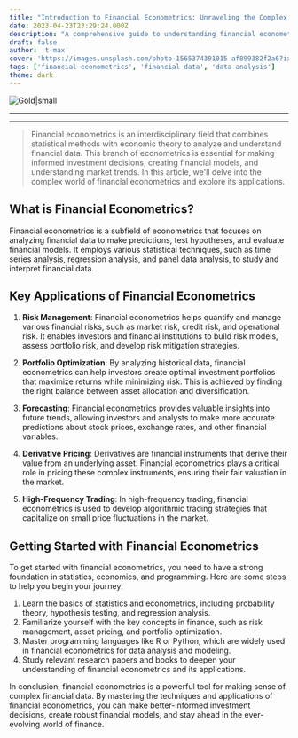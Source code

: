 ```yaml
---
title: "Introduction to Financial Econometrics: Unraveling the Complex World of Financial Data"
date: 2023-04-23T23:29:24.000Z
description: "A comprehensive guide to understanding financial econometrics and its applications in financial data analysis."
draft: false
author: 't-max'
cover: 'https://images.unsplash.com/photo-1565374391015-af899382f2a6?ixlib=rb-4.0.3&ixid=MnwxMjA3fDB8MHxwaG90by1wYWdlfHx8fGVufDB8fHx8&auto=format&fit=crop&w=1470&q=80'
tags: ['financial econometrics', 'financial data', 'data analysis']
theme: dark
---
```


![Gold|small](https://images.unsplash.com/photo-1565374391015-af899382f2a6?ixlib=rb-4.0.3&ixid=MnwxMjA3fDB8MHxwaG90by1wYWdlfHx8fGVufDB8fHx8&auto=format&fit=crop&w=1470&q=80)

---
---

>Financial econometrics is an interdisciplinary field that combines statistical methods with economic theory to analyze and understand financial data. This branch of econometrics is essential for making informed investment decisions, creating financial models, and understanding market trends. In this article, we'll delve into the complex world of financial econometrics and explore its applications.

## What is Financial Econometrics?

Financial econometrics is a subfield of econometrics that focuses on analyzing financial data to make predictions, test hypotheses, and evaluate financial models. It employs various statistical techniques, such as time series analysis, regression analysis, and panel data analysis, to study and interpret financial data.

## Key Applications of Financial Econometrics

1. **Risk Management**: Financial econometrics helps quantify and manage various financial risks, such as market risk, credit risk, and operational risk. It enables investors and financial institutions to build risk models, assess portfolio risk, and develop risk mitigation strategies.

2. **Portfolio Optimization**: By analyzing historical data, financial econometrics can help investors create optimal investment portfolios that maximize returns while minimizing risk. This is achieved by finding the right balance between asset allocation and diversification.

3. **Forecasting**: Financial econometrics provides valuable insights into future trends, allowing investors and analysts to make more accurate predictions about stock prices, exchange rates, and other financial variables.

4. **Derivative Pricing**: Derivatives are financial instruments that derive their value from an underlying asset. Financial econometrics plays a critical role in pricing these complex instruments, ensuring their fair valuation in the market.

5. **High-Frequency Trading**: In high-frequency trading, financial econometrics is used to develop algorithmic trading strategies that capitalize on small price fluctuations in the market.

## Getting Started with Financial Econometrics

To get started with financial econometrics, you need to have a strong foundation in statistics, economics, and programming. Here are some steps to help you begin your journey:

1. Learn the basics of statistics and econometrics, including probability theory, hypothesis testing, and regression analysis.
2. Familiarize yourself with the key concepts in finance, such as risk management, asset pricing, and portfolio optimization.
3. Master programming languages like R or Python, which are widely used in financial econometrics for data analysis and modeling.
4. Study relevant research papers and books to deepen your understanding of financial econometrics and its applications.

In conclusion, financial econometrics is a powerful tool for making sense of complex financial data. By mastering the techniques and applications of financial econometrics, you can make better-informed investment decisions, create robust financial models, and stay ahead in the ever-evolving world of finance.

